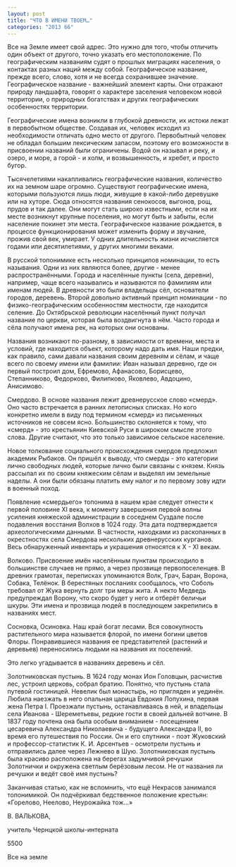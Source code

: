 ```yaml
---
layout: post
title: "ЧТО В ИМЕНИ ТВОЕМ…"
categories: "2013 66"
---
```


Все на Земле имеет свой адрес. Это нужно для того, чтобы отличить один объект от другого, точно указать его местоположение. По географическим названиям судят о прошлых миграциях населения, о контактах разных наций между собой. Географическое название, прежде всего, слово, хотя и не всегда сохранившее значение. Географическое название - важнейший элемент карты. Они отражают природу ландшафта, говорят о характере заселения человеком новой территории, о природных богатствах и других географических особенностях территории.

Географические имена  возникли в глубокой древности, их истоки лежат в первобытном обществе. Создавая их, человек исходил из необходимости  отличать одно место от другого. Первобытный человек не обладал большим  лексическим запасом, поэтому его возможности в присвоении  названий были ограничены. Водой он называл и реку, и озеро, и море, а горой - и  холм, и возвышенность, и хребет, и просто бугор.

Тысячелетиями накапливались географические  названия, количество их на земном шаре огромно. Существуют географические имена, которыми пользуются лишь люди, живущие  в какой-либо деревушке или на хуторе.  Сюда относятся названия сенокосов, выгонов, рощ, прудов и так далее. Они  могут стать широко известными, если на их месте возникнут крупные поселения, но  могут быть и забыты, если население покинет эти места. Географическое название  рождается, в процессе функционирования может изменить форму и звучание, прожив  свой век, умирает. У одних длительность жизни исчисляется годами или десятилетиями, у других многими веками.

В русской топонимике есть несколько принципов  номинации, то есть называния. Одни из них являются  более, другие - менее распространёнными. Города и населённые пункты (села, деревни), например, чаще всего назывались и  называются по фамилиям или именам людей. В древности это были владельцы сёл,  основатели городов, деревень. Второй довольно  активный принцип номинации - по физико-географическим особенностям местности, где находится селение. До Октябрьской  революции населённый пункт получал название  по церкви, которая была воздвигнута в нём. Часто города и сёла получают имена рек, на которых они основаны.

Названия возникают по-разному, в зависимости  от времени, места и условий, где находится объект,  которому надо дать имя. Наши предки, как правило, сами давали названия своим деревням и сёлам, и чаще всего по  своему имени или фамилии: Иван называл  деревню, где он первый построил дом, Ефремово, Афанасово, Борисцево, Степанниково, Федорково,  Филипково, Яковлево, Авдоцино, Анисимово.

Смердово. В основе  названия лежит древнерусское слово «смерд». Оно часто встречается в ранних  летописных списках. Но кого конкретно имели в виду под термином «смерд» из  письменных источников не совсем ясно. Большинство склоняется к тому, что «смерд»  - это крестьянин Киевской Руси в широком смысле этого слова. Другие считают,  что это только зависимое сельское население.

Новое толкование  социального происхождения смердов предложил академик Рыбаков. Он пришёл к  выводу, что смерды - это категории лично свободных людей, которые лично были  связаны с князем. Князь рассылал их по своим княжеским сёлам и выделял им  земельные наделы. А они были обязаны платить ему налог и по первому зову идти в  военный поход.

Появление «смердьего»  топонима в нашем крае следует отнести к первой половине XI века, к моменту  завершения первой волны усиления княжеской администрации в соседнем Суздале  после подавления восстания Волхов в 1024 году. Эта дата подтверждается археологическими  данными. В частности, находками из раскопанных в окрестностях села Смердова  нескольких древнерусских курганов. Весь обнаруженный инвентарь и украшения  относятся к X  - XI векам.

Волково. Присвоение  имён населённым пунктам происходило в большинстве случаев не прямо, а через  прозвище первопоселенцев. В древних грамотах, переписках упоминаются Волк,  Грач, Баран, Ворона, Собака, Телёнок. В берестяных посланиях сообщалось, что  Соболь требовал от Жука вернуть долг три меры жита. А некто Медведь  предупреждал Ворону, что скоро будет у него и отберёт беличьи шкуры. Эти имена  и прозвища людей в последующем закрепились в названиях мест.

Сосновка, Осиновка.  Наш край богат лесами. Вся совокупность растительного мира называется флорой,  по имени богини цветов Флоры. Понравившиеся названия ее представителей (растений  и деревьев) переносились людьми на названия их поселений.

Это легко  угадывается в названиях деревень и сёл.

Золотниковская  пустынь. В 1624 году монах Ион Головцын, расчистив лес, устроил церковь, собрал  братию. Понятно, что пустынь стала путевой гостиницей. Невелик был монастырь,  но пригляден и уединён. Любила наезжать в него опальная царица Евдокия  Лопухина, первая жена Петра I. Проезжали пустынь, останавливаясь  в ней, и владельцы села Иванова - Шереметьевы, редкие гости в своей дальней  вотчине. В 1837 году почтена она была особым вниманием - посещением цесаревича Александра  Николаевича - будущего Александра II, во время его путешествия по  России. Он и его спутники - поэт Жуковский и профессор-статистик К. И.  Арсентьев - осмотрели пустынь и отправились далее через Лежнево в Шую.  Золотниковская пустынь была красиво расположена на берегах задумчивой речушки  Золотнички и окружена светлым берёзовым лесом. Не от названия ли речушки и  ведёт своё имя пустынь?

Заканчивая статью,  как не вспомнить, что ещё Некрасов занимался топонимикой. Он подчёркивал  бедственное положение крестьян: «Горелово, Неелово, Неурожайка тож…»



В. ВАЛЬКОВА,

учитель Чернцкой  школы-интерната

5500

Все на земле


